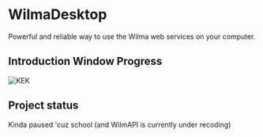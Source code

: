 # WilmaDesktop
Powerful and reliable way to use the Wilma web services on your computer.

## Introduction Window Progress
![KEK](http://i.imgur.com/yW5Dz4I.gif)

## Project status
Kinda paused 'cuz school (and WilmAPI is currently under recoding)
